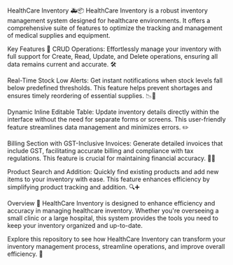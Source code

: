 HealthCare Inventory 🚑📦
HealthCare Inventory is a robust inventory management system designed for healthcare environments. It offers a comprehensive suite of features to optimize the tracking and management of medical supplies and equipment.

Key Features 🌟
CRUD Operations: Effortlessly manage your inventory with full support for Create, Read, Update, and Delete operations, ensuring all data remains current and accurate. 🛠️

Real-Time Stock Low Alerts: Get instant notifications when stock levels fall below predefined thresholds. This feature helps prevent shortages and ensures timely reordering of essential supplies. 📉🔔

Dynamic Inline Editable Table: Update inventory details directly within the interface without the need for separate forms or screens. This user-friendly feature streamlines data management and minimizes errors. ✏️

Billing Section with GST-Inclusive Invoices: Generate detailed invoices that include GST, facilitating accurate billing and compliance with tax regulations. This feature is crucial for maintaining financial accuracy. 💸🧾

Product Search and Addition: Quickly find existing products and add new items to your inventory with ease. This feature enhances efficiency by simplifying product tracking and addition. 🔍➕

Overview 🏥
HealthCare Inventory is designed to enhance efficiency and accuracy in managing healthcare inventory. Whether you're overseeing a small clinic or a large hospital, this system provides the tools you need to keep your inventory organized and up-to-date.

Explore this repository to see how HealthCare Inventory can transform your inventory management process, streamline operations, and improve overall efficiency. 🚀
